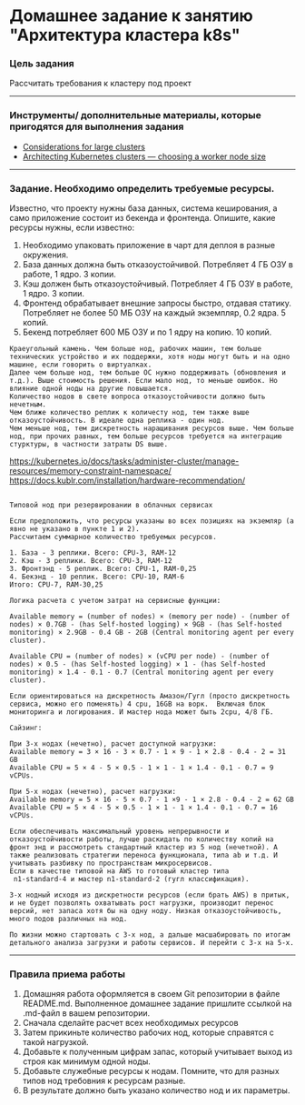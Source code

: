 # Домашнее задание к занятию "Архитектура кластера k8s"

### Цель задания

Рассчитать требования к кластеру под проект   

------

### Инструменты/ дополнительные материалы, которые пригодятся для выполнения задания

- [Considerations for large clusters](https://kubernetes.io/docs/setup/best-practices/cluster-large/)
- [Architecting Kubernetes clusters — choosing a worker node size](https://learnk8s.io/kubernetes-node-size)

------

### Задание. Необходимо определить требуемые ресурсы. 
Известно, что проекту нужны база данных, система кеширования, а само приложение состоит из бекенда и фронтенда. Опишите, какие ресурсы нужны, если известно:

1. Необходимо упаковать приложение в чарт для деплоя в разные окружения. 
2. База данных должна быть отказоустойчивой. Потребляет 4 ГБ ОЗУ в работе, 1 ядро. 3 копии. 
3. Кэш должен быть отказоустойчивый. Потребляет 4 ГБ ОЗУ в работе, 1 ядро. 3 копии. 
4. Фронтенд обрабатывает внешние запросы быстро, отдавая статику. Потребляет не более 50 МБ ОЗУ на каждый экземпляр, 0.2 ядра. 5 копий. 
5. Бекенд потребляет 600 МБ ОЗУ и по 1 ядру на копию. 10 копий.

```
Краеугольный камень. Чем больше нод, рабочих машин, тем больше технических устройство и их поддержки, хотя ноды могут быть и на одно машине, если говорить о виртуалках.
Далее чем больше нод, тем больше ОС нужно поддерживать (обновления и т.д.). Выше стоимость решения. Если мало нод, то меньше ошибок. Но влияние одной ноды на другие повышается.
Количество нодов в свете вопроса отказоустойчивости должно быть нечетным. 
Чем ближе количество реплик к количесту нод, тем также выше отказоустойчивость. В идеале одна реплика - один нод.
Чем меньше нод, тем дискретность наращивания ресурсов выше. Чем больше нод, при прочих равных, тем больше ресурсов требуется на интеграцию стурктуры, в частности затраты DS выше.
```
https://kubernetes.io/docs/tasks/administer-cluster/manage-resources/memory-constraint-namespace/
https://docs.kublr.com/installation/hardware-recommendation/
```

Типовой нод при резервировании в облачных сервисах 

Если предположить, что ресурсы указаны во всех позициях на экземляр (а явно не указано в пункте 1 и 2). 
Рассчитаем суммарное количество требуемых ресурсов.

1. База - 3 реплики. Всего: CPU-3, RAM-12
2. Кэш - 3 реплики. Всего: CPU-3, RAM-12
3. Фронтэнд - 5 реплик. Всего: CPU-1, RAM-0,25
4. Бекэнд - 10 реплик. Всего: CPU-10, RAM-6
Итого: CPU-7, RAM-30,25 

Логика расчета с учетом затрат на сервисные функции: 

Available memory = (number of nodes) × (memory per node) - (number of nodes) × 0.7GB - (has Self-hosted logging) × 9GB - (has Self-hosted monitoring) × 2.9GB - 0.4 GB - 2GB (Central monitoring agent per every cluster).

Available CPU = (number of nodes) × (vCPU per node) - (number of nodes) × 0.5 - (has Self-hosted logging) × 1 - (has Self-hosted monitoring) × 1.4 - 0.1 - 0.7 (Central monitoring agent per every cluster).

Если ориентироваться на дискретность Амазон/Гугл (просто дискретность сервиса, можно его поменять) 4 cpu, 16GB на ворк.  Включая блок мониторинга и логирования. И мастер нода может быть 2cpu, 4/8 ГБ.

Сайзинг:

При 3-х нодах (нечетно), расчет доступной нагрузки:
Available memory = 3 × 16 - 3 × 0.7 - 1 × 9 - 1 × 2.8 - 0.4 - 2 = 31 GB
Available CPU = 5 × 4 - 5 × 0.5 - 1 × 1 - 1 × 1.4 - 0.1 - 0.7 = 9 vCPUs.

При 5-х нодах (нечетно), расчет нагрузки:
Available memory = 5 × 16 - 5 × 0.7 - 1 ×9 - 1 × 2.8 - 0.4 - 2 = 62 GB
Available CPU = 5 × 4 - 5 × 0.5 - 1 × 1 - 1 × 1.4 - 0.1 - 0.7 = 16 vCPUs.

Если обеспечивать максимальный уровень непрерывности и отказоустойчивости работы, лучше раскидать по количеству копий на фронт энд и рассмотреть стандартный кластер из 5 нод (нечетной). А также реализовать стратегии переноса функционала, типа ab и т.д. И учитывать разбивку по пространствам микросервисов.
Если в качестве типовой на AWS то готовый кластер типа 
 n1-standard-4 и мастер n1-standard-2 (гугл классификация). 

3-х нодный исходя из дискретности ресурсов (если брать AWS) в притык, и не будет позволять охватывать рост нагрузки, производит перенос версий, нет запаса хотя бы на одну ноду. Низкая отказоустойчивость, много подов различных на нод. 

По жизни можно стартовать с 3-х нод, а дальше масшабировать по итогам детального анализа загрузки и работы сервисов. И перейти с 3-х на 5-х.
```

----

### Правила приема работы

1. Домашняя работа оформляется в своем Git репозитории в файле README.md. Выполненное домашнее задание пришлите ссылкой на .md-файл в вашем репозитории.
2. Сначала сделайте расчет всех необходимых ресурсов 
3. Затем прикиньте количество рабочих нод, которые справятся с такой нагрузкой. 
4. Добавьте к полученным цифрам запас, который учитывает выход из строя как минимум одной ноды. 
5. Добавьте служебные ресурсы к нодам. Помните, что для разных типов нод требовния к ресурсам разные. 
6. В результате должно быть указано количество нод и их параметры.
